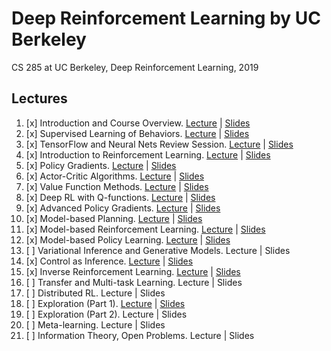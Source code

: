 # Deep Reinforcement Learning by UC Berkeley

CS 285 at UC Berkeley, Deep Reinforcement Learning, 2019

## Lectures

1. [x] Introduction and Course Overview. [Lecture](https://www.youtube.com/watch?v=SinprXg2hUA&list=PLkFD6_40KJIwhWJpGazJ9VSj9CFMkb79A&index=1) | [Slides](pdf/lec-1.pdf)
2. [x] Supervised Learning of Behaviors. [Lecture](https://www.youtube.com/watch?v=TUBBIgtQL_k&list=PLkFD6_40KJIwhWJpGazJ9VSj9CFMkb79A&index=2) | [Slides](pdf/lec-2.pdf)
3. [x] TensorFlow and Neural Nets Review Session. [Lecture](https://www.youtube.com/watch?v=6PYJFUu3eLQ&list=PLkFD6_40KJIwhWJpGazJ9VSj9CFMkb79A&index=3) | [Slides](pdf/lec-3.pdf)
4. [x] Introduction to Reinforcement Learning. [Lecture](https://www.youtube.com/watch?v=w_IIP-swuVo&list=PLkFD6_40KJIwhWJpGazJ9VSj9CFMkb79A&index=4) | [Slides](pdf/lec-4.pdf)
5. [x] Policy Gradients. [Lecture](https://www.youtube.com/watch?v=Ds1trXd6pos&list=PLkFD6_40KJIwhWJpGazJ9VSj9CFMkb79A&index=5) | [Slides](pdf/lec-5.pdf)
6. [x] Actor-Critic Algorithms. [Lecture](https://www.youtube.com/watch?v=EKqxumCuAAY&list=PLkFD6_40KJIwhWJpGazJ9VSj9CFMkb79A&index=6) | [Slides](pdf/lec-6.pdf)
7. [x] Value Function Methods. [Lecture](https://www.youtube.com/watch?v=doR5bMe-Wic&list=PLkFD6_40KJIwhWJpGazJ9VSj9CFMkb79A&index=7) | [Slides](pdf/lec-7.pdf)
8. [x] Deep RL with Q-functions. [Lecture](https://www.youtube.com/watch?v=7Lwf-BoIu3M&list=PLkFD6_40KJIwhWJpGazJ9VSj9CFMkb79A&index=8) | [Slides](pdf/lec-8.pdf)
9. [x] Advanced Policy Gradients. [Lecture](https://www.youtube.com/watch?v=uR1Ubd2hAlE&list=PLkFD6_40KJIwhWJpGazJ9VSj9CFMkb79A&index=9) | [Slides](pdf/lec-9.pdf)
10. [x] Model-based Planning. [Lecture](https://www.youtube.com/watch?v=pE0GUFs-EHI&list=PLkFD6_40KJIwhWJpGazJ9VSj9CFMkb79A&index=10) | [Slides](pdf/lec-10.pdf)
11. [x] Model-based Reinforcement Learning. [Lecture](https://www.youtube.com/watch?v=6JDfrPRhexQ&list=PLkFD6_40KJIwhWJpGazJ9VSj9CFMkb79A&index=12) | [Slides](pdf/lec-11.pdf)
12. [x] Model-based Policy Learning. [Lecture](https://www.youtube.com/watch?v=9AbBfIgTzoo&list=PLkFD6_40KJIwhWJpGazJ9VSj9CFMkb79A&index=13) | [Slides](pdf/lec-12.pdf)
13. [ ] Variational Inference and Generative Models. Lecture | Slides
14. [x] Control as Inference. [Lecture](https://www.youtube.com/watch?v=Pei6G8_3r8I&list=PLkFD6_40KJIwhWJpGazJ9VSj9CFMkb79A&index=13) | [Slides](pdf/lec-14.pdf)
15. [x] Inverse Reinforcement Learning. [Lecture](https://www.youtube.com/watch?v=DP0SJrNgV60&list=PLkFD6_40KJIwhWJpGazJ9VSj9CFMkb79A&index=14) | [Slides](pdf/lec-15.pdf)
16. [ ] Transfer and Multi-task Learning. Lecture | Slides
17. [ ] Distributed RL. Lecture | Slides
18. [ ] Exploration (Part 1). [Lecture](https://www.youtube.com/watch?v=QAUDfIgXnjw&list=PLkFD6_40KJIwhWJpGazJ9VSj9CFMkb79A&index=17) | [Slides](pdf/lec-18.pdf)
19. [ ] Exploration (Part 2). Lecture | Slides
20. [ ] Meta-learning. Lecture | Slides
21. [ ] Information Theory, Open Problems. Lecture | Slides
